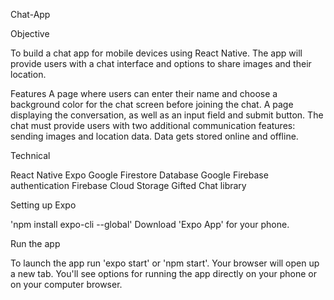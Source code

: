 Chat-App

Objective

To build a chat app for mobile devices using React Native. The app will provide users with a chat interface and options to share images and their location.

Features
A page where users can enter their name and choose a background color for the chat screen before joining the chat.
A page displaying the conversation, as well as an input field and submit button.
The chat must provide users with two additional communication features: sending images and location data.
Data gets stored online and offline.

Technical

React Native
Expo
Google Firestore Database
Google Firebase authentication
Firebase Cloud Storage
Gifted Chat library

Setting up Expo

'npm install expo-cli --global'
Download 'Expo App' for your phone.

Run the app

To launch the app run 'expo start' or 'npm start'.
Your browser will open up a new tab. You'll see options for running the app directly on your phone or on your computer browser.

